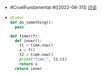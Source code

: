 - #CruelFundamental #[[2022-08-31]] [讨论](https://github.com/CYZH1307/CruelFundamental/tree/main/homework/202208/31)
- ```python
  @timer
  def do_something():
    pass
  
  def timer(f):
    def inner():
      t1 = time.now()
      x = f()
      t2 = time.now()
      print("Time:", t2-t1)
      return x
    return inner
  ```